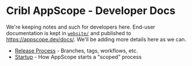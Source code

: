 # Cribl AppScope - Developer Docs

We're keeping notes and such for developers here. End-user documentation is
kept in [`website/`](../website/src/pages/docs/) and published to
<https://appscope.dev/docs/>. We'll be adding more details here as we can.

* [Release Process](./RELEASE.md) - Branches, tags, workflows, etc.
* [Startup](./STARTUP.md) - How AppScope starts a "scoped" process
